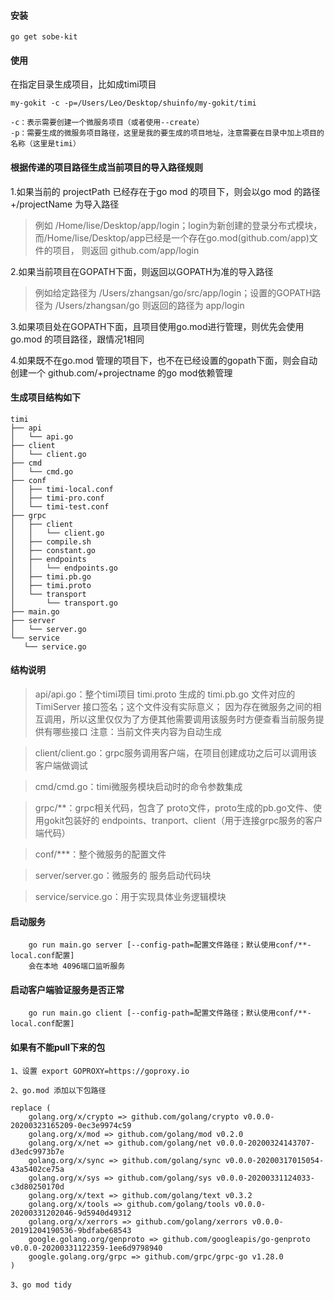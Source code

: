 #### 安装 
```
go get sobe-kit
```

#### 使用
在指定目录生成项目，比如成timi项目

```
my-gokit -c -p=/Users/Leo/Desktop/shuinfo/my-gokit/timi

-c：表示需要创建一个微服务项目（或者使用--create）
-p：需要生成的微服务项目路径，这里是我的要生成的项目地址，注意需要在目录中加上项目的名称（这里是timi）
```

#### 根据传递的项目路径生成当前项目的导入路径规则

 1.如果当前的 projectPath 已经存在于go mod 的项目下，则会以go mod 的路径+/projectName 为导入路径
 > 例如 /Home/lise/Desktop/app/login；login为新创建的登录分布式模块，而/Home/lise/Desktop/app已经是一个存在go.mod(github.com/app)文件的项目， 则返回 github.com/app/login
     
 2.如果当前项目在GOPATH下面，则返回以GOPATH为准的导入路径
 > 例如给定路径为 /Users/zhangsan/go/src/app/login；设置的GOPATH路径为 /Users/zhangsan/go 则返回的路径为 app/login
    
 3.如果项目处在GOPATH下面，且项目使用go.mod进行管理，则优先会使用 go.mod 的项目路径，跟情况1相同
 
 4.如果既不在go.mod 管理的项目下，也不在已经设置的gopath下面，则会自动创建一个 github.com/+projectname 的go mod依赖管理
 
 #### 生成项目结构如下
 
 ```
timi
├── api
│   └── api.go 
├── client
│   └── client.go
├── cmd
│   └── cmd.go
├── conf
│   ├── timi-local.conf
│   ├── timi-pro.conf
│   └── timi-test.conf
├── grpc
│   ├── client
│   │   └── client.go
│   ├── compile.sh
│   ├── constant.go
│   ├── endpoints
│   │   └── endpoints.go
│   ├── timi.pb.go
│   ├── timi.proto
│   └── transport
│       └── transport.go
├── main.go
├── server
│   └── server.go
└── service
    └── service.go

```
#### 结构说明
> api/api.go：整个timi项目 timi.proto 生成的 timi.pb.go 文件对应的 TimiServer 接口签名；这个文件没有实际意义；
因为存在微服务之间的相互调用，所以这里仅仅为了方便其他需要调用该服务时方便查看当前服务提供有哪些接口
注意：当前文件夹内容为自动生成

> client/client.go：grpc服务调用客户端，在项目创建成功之后可以调用该客户端做调试

> cmd/cmd.go：timi微服务模块启动时的命令参数集成

> grpc/**：grpc相关代码，包含了 proto文件，proto生成的pb.go文件、使用gokit包装好的 endpoints、tranport、client（用于连接grpc服务的客户端代码）

> conf/***：整个微服务的配置文件

> server/server.go：微服务的 服务启动代码块

> service/service.go：用于实现具体业务逻辑模块

#### 启动服务
```
    go run main.go server [--config-path=配置文件路径；默认使用conf/**-local.conf配置]
    会在本地 4096端口监听服务
```

#### 启动客户端验证服务是否正常
```
    go run main.go client [--config-path=配置文件路径；默认使用conf/**-local.conf配置]
```

#### 如果有不能pull下来的包
```
1、设置 export GOPROXY=https://goproxy.io

2、go.mod 添加以下包路径

replace (
	golang.org/x/crypto => github.com/golang/crypto v0.0.0-20200323165209-0ec3e9974c59
	golang.org/x/mod => github.com/golang/mod v0.2.0
	golang.org/x/net => github.com/golang/net v0.0.0-20200324143707-d3edc9973b7e
	golang.org/x/sync => github.com/golang/sync v0.0.0-20200317015054-43a5402ce75a
	golang.org/x/sys => github.com/golang/sys v0.0.0-20200331124033-c3d80250170d
	golang.org/x/text => github.com/golang/text v0.3.2
	golang.org/x/tools => github.com/golang/tools v0.0.0-20200331202046-9d5940d49312
	golang.org/x/xerrors => github.com/golang/xerrors v0.0.0-20191204190536-9bdfabe68543
	google.golang.org/genproto => github.com/googleapis/go-genproto v0.0.0-20200331122359-1ee6d9798940
	google.golang.org/grpc => github.com/grpc/grpc-go v1.28.0
)

3、go mod tidy
```

